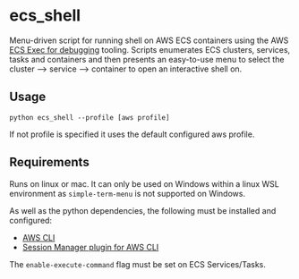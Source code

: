 # ecs_shell
Menu-driven script for running shell on AWS ECS containers using the AWS 
[ECS Exec for debugging](https://docs.aws.amazon.com/AmazonECS/latest/developerguide/ecs-exec.html) tooling. 
Scripts enumerates ECS clusters, services, tasks and containers and then presents an easy-to-use menu to select the 
cluster --> service --> container to open an interactive shell on. 

## Usage
```shell
python ecs_shell --profile [aws profile]
```
If not profile is specified it uses the default configured aws profile. 
## Requirements
Runs on linux or mac. It can only be used on Windows within a linux WSL environment as `simple-term-menu` 
is not supported on Windows.

As well as the python dependencies, the following must be installed and configured:
* [AWS CLI](https://docs.aws.amazon.com/cli/latest/userguide/cli-environment.html)
* [Session Manager plugin for AWS CLI](https://docs.aws.amazon.com/systems-manager/latest/userguide/session-manager-working-with-install-plugin.html)

The `enable-execute-command` flag must be set on ECS Services/Tasks. 